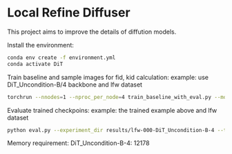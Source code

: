 # Local Refine Diffuser

This project aims to improve the details of diffution models.

Install the environment:
```bash
conda env create -f environment.yml
conda activate DiT
```

Train baseline and sample images for fid, kid calculation:
example: use DiT_Uncondition-B/4 backbone and lfw dataset
```bash
torchrun --nnodes=1 --nproc_per_node=4 train_baseline_with_eval.py --model DiT_Uncondition-S/4 --data_path dataset/images/lfw --epochs 2000 --ckpt_every 200 --fid_samples 5000
```

Evaluate trained checkpoins:
example: the trained example above and lfw dataset
```bash
python eval.py --experiment_dir results/lfw-000-DiT_Uncondition-B-4 --train_set_dir dataset/images/lfw
```

Memory requirement:
DiT_Uncondition-B-4: 12178